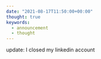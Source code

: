 ```yaml
---
date: "2021-08-17T11:50:00+00:00"
thought: true
keywords: 
  - announcement
  - thought
---
```


update: I closed my linkedin account
